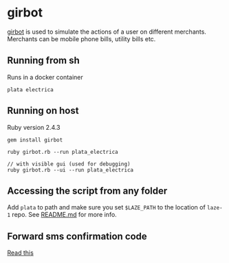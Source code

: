 # girbot

[girbot](https://github.com/mess110/girbot) is used to simulate the actions
of a user on different merchants. Merchants can be mobile phone bills,
utility bills etc.

## Running from sh

Runs in a docker container

```
plata electrica
```

## Running on host

Ruby version 2.4.3

```
gem install girbot
```

```
ruby girbot.rb --run plata_electrica

// with visible gui (used for debugging)
ruby girbot.rb --ui --run plata_electrica
```

## Accessing the script from any folder

Add `plata` to path and make sure you set `$LAZE_PATH` to the location of
`laze-1` repo. See [README.md](/README.md) for more info.

## Forward sms confirmation code

[Read this](/laze/)
